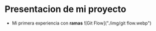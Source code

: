 # Presentacion de mi proyecto
* Mi primera experiencia con **ramas**
![Git Flow]("./img/git flow.webp")